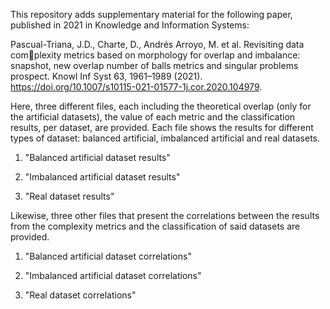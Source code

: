 This repository adds supplementary material for the following paper, published in 2021 in Knowledge and Information Systems:

Pascual-Triana, J.D., Charte, D., Andrés Arroyo, M. et al. Revisiting data complexity metrics based on morphology for overlap and imbalance: snapshot, new
overlap number of balls metrics and singular problems prospect. Knowl Inf
Syst 63, 1961–1989 (2021). https://doi.org/10.1007/s10115-021-01577-1j.cor.2020.104979.


Here, three different files, each including the theoretical overlap (only for the artificial datasets), the value of each metric and the classification results, per dataset, are provided. Each file shows the results for different types of dataset: balanced artificial, imbalanced artificial and real datasets.

1. "Balanced artificial dataset results"

1. "Imbalanced artificial dataset results"

1. "Real dataset results"

Likewise, three other files that present the correlations between the results from the complexity metrics and the classification of said datasets are provided.

1. "Balanced artificial dataset correlations"

1. "Imbalanced artificial dataset correlations"

1. "Real dataset correlations"

 
